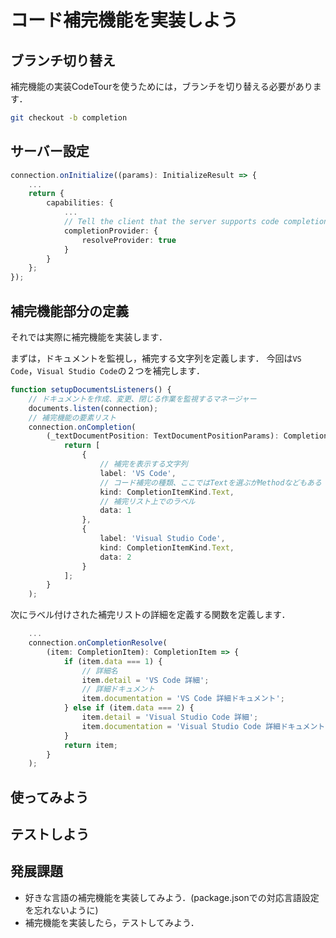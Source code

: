 # コード補完機能を実装しよう

## ブランチ切り替え

補完機能の実装CodeTourを使うためには，ブランチを切り替える必要があります．

```sh
git checkout -b completion
```

## サーバー設定

```ts
connection.onInitialize((params): InitializeResult => {
    ...
    return {
        capabilities: {
            ...
            // Tell the client that the server supports code completion
            completionProvider: {
                resolveProvider: true
            }
        }
    };
});
```

## 補完機能部分の定義

それでは実際に補完機能を実装します．

まずは，ドキュメントを監視し，補完する文字列を定義します．
今回は`VS Code`，`Visual Studio Code`の２つを補完します．

```ts
function setupDocumentsListeners() {
	// ドキュメントを作成、変更、閉じる作業を監視するマネージャー
	documents.listen(connection);
	// 補完機能の要素リスト
	connection.onCompletion(
		(_textDocumentPosition: TextDocumentPositionParams): CompletionItem[] => {
			return [
				{
					// 補完を表示する文字列
					label: 'VS Code',
					// コード補完の種類、ここではTextを選ぶがMethodなどもある
					kind: CompletionItemKind.Text,
					// 補完リスト上でのラベル
					data: 1
				},
				{
					label: 'Visual Studio Code',
					kind: CompletionItemKind.Text,
					data: 2
				}
			];
		}
	);
```

次にラベル付けされた補完リストの詳細を定義する関数を定義します．

```ts
    ...
	connection.onCompletionResolve(
		(item: CompletionItem): CompletionItem => {
			if (item.data === 1) {
				// 詳細名
				item.detail = 'VS Code 詳細';
				// 詳細ドキュメント
				item.documentation = 'VS Code 詳細ドキュメント';
			} else if (item.data === 2) {
				item.detail = 'Visual Studio Code 詳細';
				item.documentation = 'Visual Studio Code 詳細ドキュメント';
			}
			return item;
		}
	);
```

## 使ってみよう

## テストしよう

## 発展課題

* 好きな言語の補完機能を実装してみよう．(package.jsonでの対応言語設定を忘れないように)
* 補完機能を実装したら，テストしてみよう．
